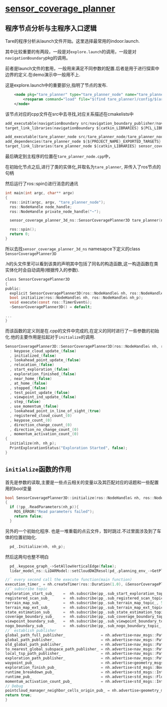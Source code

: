 # [sensor_coverage_planner](https://github.com/shu1ong/gitblog/issues/25)

## 程序节点分析与主程序入口逻辑

Tare的程序分析从launch文件开始。这里选择最常用的indoor.launch.

其中比较重要的有两段，一段是对`explore.launch`的调用，一段是对`navigationBoundary`pkg的调用。

前者是launch文件的套用，一般用来满足不同参数的配置.后者是用于进行探索中边界的定义.在demo演示中一般用不上.

这是explore.launch中的重要部分,指明了节点的发布.
```xml
    <node pkg="tare_planner" type="tare_planner_node" name="tare_planner_node" output="screen" ns="sensor_coverage_planner">
        <rosparam command="load" file="$(find tare_planner)/config/$(arg scenario).yaml" />
    </node>
```

该节点对应的cpp文件在src中去寻找,对应关系描述在cmakelists中
```c
add_executable(navigationBoundary src/navigation_boundary_publisher/navigationBoundary.cpp)
target_link_libraries(navigationBoundary ${catkin_LIBRARIES} ${PCL_LIBRARIES})

add_executable(tare_planner_node src/tare_planner_node/tare_planner_node.cpp)
add_dependencies(tare_planner_node ${${PROJECT_NAME}_EXPORTED_TARGETS} ${catkin_EXPORTED_TARGETS} )
target_link_libraries(tare_planner_node ${catkin_LIBRARIES} sensor_coverage_planner_ground)
```
最后确定到主程序的位置在`tare_planner_node.cpp`中，

在初始化节点之后,进行了类的实体化,并取名为`tare_planner`, 并传入了ros节点的句柄

然后运行了ros::spin()进行消息的通讯

```c
int main(int argc, char** argv)
{
  ros::init(argc, argv, "tare_planner_node");
  ros::NodeHandle node_handle;
  ros::NodeHandle private_node_handle("~");

  sensor_coverage_planner_3d_ns::SensorCoveragePlanner3D tare_planner(node_handle, private_node_handle);

  ros::spin();
  return 0;
}
```
所以去找`sensor_coverage_planner_3d_ns` namesapce下定义的class `SensorCoveragePlanner3D`

.h的头文件里可以看到该类的声明其中包括了同名的构造函数,这一构造函数在类实体化时会自动调用(根据传入的参数).
```c
class SensorCoveragePlanner3D
{
public:
  explicit SensorCoveragePlanner3D(ros::NodeHandle& nh, ros::NodeHandle& nh_p);
  bool initialize(ros::NodeHandle& nh, ros::NodeHandle& nh_p);
  void execute(const ros::TimerEvent&);
  ~SensorCoveragePlanner3D() = default;

...
}
```
而该函数的定义则是在.cpp的文件中完成的,在定义的同时进行了一些参数的初始化.他的主要作用是拉起对于`initialize`的调用.

```c
SensorCoveragePlanner3D::SensorCoveragePlanner3D(ros::NodeHandle& nh, ros::NodeHandle& nh_p)
  : keypose_cloud_update_(false)
  , initialized_(false)
  , lookahead_point_update_(false)
  , relocation_(false)
  , start_exploration_(false)
  , exploration_finished_(false)
  , near_home_(false)
  , at_home_(false)
  , stopped_(false)
  , test_point_update_(false)
  , viewpoint_ind_update_(false)
  , step_(false)
  , use_momentum_(false)
  , lookahead_point_in_line_of_sight_(true)
  , registered_cloud_count_(0)
  , keypose_count_(0)
  , direction_change_count_(0)
  , direction_no_change_count_(0)
  , momentum_activation_count_(0)
{
  initialize(nh, nh_p);
  PrintExplorationStatus("Exploration Started", false);
}
```
## `initialize`函数的作用

首先是参数的读取,主要是一些点云相关的变量以及其匹配对应的话题和一些配置用的bool变量
```c
bool SensorCoveragePlanner3D::initialize(ros::NodeHandle& nh, ros::NodeHandle& nh_p)
{
  if (!pp_.ReadParameters(nh_p)){
    ROS_ERROR("Read parameters failed");
    return false;
  }
```
另外的一个初始化程序. 也是一堆重载的点云文件，暂时跳过.不过里面涉及到了车体的位置初始化.
```c
  pd_.Initialize(nh, nh_p);

```
然后这两句也整不明白
```c
  pd_.keypose_graph_->SetAllowVerticalEdge(false);
  lidar_model_ns::LiDARModel::setCloudDWZResol(pd_.planning_env_->GetPlannerCloudResolution());
  ```
  
  ```c
  //` every second call the execute function(main function) 
  execution_timer_ = nh.createTimer(ros::Duration(1.0), &SensorCoveragePlanner3D::execute, this);
  //` subscribe topic
  exploration_start_sub_    =  nh.subscribe(pp_.sub_start_exploration_topic_, 5, &SensorCoveragePlanner3D::ExplorationStartCallback, this); //` no publisher
  registered_scan_sub_      =  nh.subscribe(pp_.sub_registered_scan_topic_, 5, &SensorCoveragePlanner3D::RegisteredScanCallback, this);
  terrain_map_sub_          =  nh.subscribe(pp_.sub_terrain_map_topic_, 5, &SensorCoveragePlanner3D::TerrainMapCallback, this);
  terrain_map_ext_sub_      =  nh.subscribe(pp_.sub_terrain_map_ext_topic_, 5, &SensorCoveragePlanner3D::TerrainMapExtCallback, this);
  state_estimation_sub_     =  nh.subscribe(pp_.sub_state_estimation_topic_, 5, &SensorCoveragePlanner3D::StateEstimationCallback, this);
  coverage_boundary_sub_    =  nh.subscribe(pp_.sub_coverage_boundary_topic_, 1, &SensorCoveragePlanner3D::CoverageBoundaryCallback, this);
  viewpoint_boundary_sub_   =  nh.subscribe(pp_.sub_viewpoint_boundary_topic_, 1, &SensorCoveragePlanner3D::ViewPointBoundaryCallback, this);
  nogo_boundary_sub_        =  nh.subscribe(pp_.sub_nogo_boundary_topic_, 1, &SensorCoveragePlanner3D::NogoBoundaryCallback, this);
  //` establish publisher
  global_path_full_publisher_                = nh.advertise<nav_msgs::Path>("global_path_full", 1);
  global_path_publisher_                     = nh.advertise<nav_msgs::Path>("global_path", 1);
  old_global_path_publisher_                 = nh.advertise<nav_msgs::Path>("old_global_path", 1);
  to_nearest_global_subspace_path_publisher_ = nh.advertise<nav_msgs::Path>("to_nearest_global_subspace_path", 1);
  local_tsp_path_publisher_                  = nh.advertise<nav_msgs::Path>("local_path", 1);
  exploration_path_publisher_                = nh.advertise<nav_msgs::Path>("exploration_path", 1);
  waypoint_pub_                              = nh.advertise<geometry_msgs::PointStamped>(pp_.pub_waypoint_topic_, 2);
  exploration_finish_pub_                    = nh.advertise<std_msgs::Bool>(pp_.pub_exploration_finish_topic_, 2);
  runtime_breakdown_pub_                     = nh.advertise<std_msgs::Int32MultiArray>(pp_.pub_runtime_breakdown_topic_, 2);
  runtime_pub_                               = nh.advertise<std_msgs::Float32>(pp_.pub_runtime_topic_, 2);
  momentum_activation_count_pub_             = nh.advertise<std_msgs::Int32>(pp_.pub_momentum_activation_count_topic_, 2);
  // Debug
  pointcloud_manager_neighbor_cells_origin_pub_ = nh.advertise<geometry_msgs::PointStamped>("pointcloud_manager_neighbor_cells_origin", 1);
  return true;
}

```



